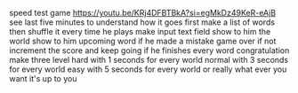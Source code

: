 speed test game 
https://youtu.be/KRj4DFBTBkA?si=egMkDz49KeR-eAjB
see last five minutes
to understand how it goes 
first make a list of words 
then shuffle it every time he plays 
make input text field 
show to him the world 
show to him upcoming word 
if he made a mistake game over 
if not increment the score and keep going 
if he finishes every word congratulation 
make three level 
hard with 1 seconds for every world 
normal with 3 seconds for every world
easy with 5 seconds for every world
or really what ever you want it's up to you